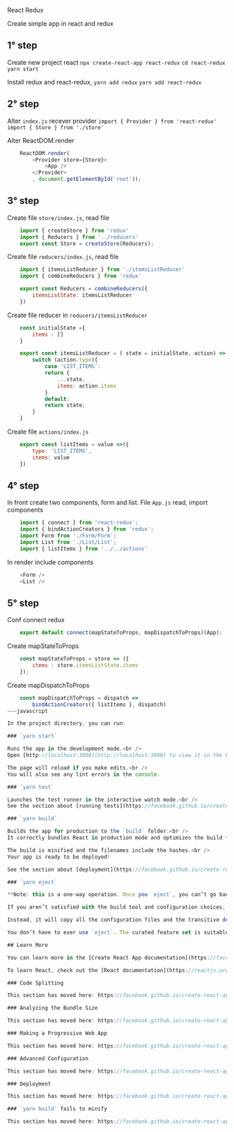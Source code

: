 React Redux

Create simple app in react and redux

## 1° step

Create new project react
    `npx create-react-app react-redux`
    `cd react-redux`
    `yarn start` 

Install redux and react-redux,
    `yarn add redux`
    `yarn add react-redux`

## 2° step

Alter `index.js` recever provider
`import { Provider } from 'react-redux'`
`import { Store } from './store'`

Alter ReactDOM.render

~~~javascript
    ReactDOM.render(
        <Provider store={Store}> 
            <App />
        </Provider>
        , document.getElementById('root'));
~~~


## 3° step

Create file `store/index.js`, read file
~~~javascript
    import { createStore } from 'redux'
    import { Reducers } from '../reducers'
    export const Store = createStore(Reducers);
~~~

Create file `reducers/index.js`, read file
~~~javascript
    import { itemsListReducer } from './itemsListReducer'
    import { combineReducers } from 'redux'

    export const Reducers = combineReducers({
        itemsListState: itemsListReducer
    })
~~~

Create file reducer in `reducers/itemsListReducer`
~~~javascript
    const initialState ={ 
        items : []
    }

    export const itemsListReducer = ( state = initialState, action) => {
        switch (action.type){
            case 'LIST_ITEMS':
            return {
                ...state,
                items: action.items
            }
            default: 
            return state;
        }
    }
~~~

Create file `actions/index.js`

~~~javascript
    export const listItems = value =>({
        type: 'LIST_ITEMS',
        items: value
    })
~~~

## 4° step

In front create two components, form and list.
File `App.js` read, import components
~~~javascript
    import { connect } from 'react-redux';
    import { bindActionCreators } from 'redux';
    import Form from './Form/Form';
    import List from './List/List';
    import { listItems } from '../../actions'
~~~

In render include components
~~~javascript
    <Form />
    <List />
~~~

## 5° step

Conf connect redux
~~~javascript
    export default connect(mapStateToProps, mapDispatchToProps)(App);
~~~

Create mapStateToProps
~~~javascript
    const mapStateToProps = store => ({
        items : store.itemsListState.items
    });
~~~

Create mapDispatchToProps
~~~javascript
    const mapDispatchToProps = dispatch => 
        bindActionCreators({ listItems }, dispatch)
~~~javascript

In the project directory, you can run:

### `yarn start`

Runs the app in the development mode.<br />
Open [http://localhost:3000](http://localhost:3000) to view it in the browser.

The page will reload if you make edits.<br />
You will also see any lint errors in the console.

### `yarn test`

Launches the test runner in the interactive watch mode.<br />
See the section about [running tests](https://facebook.github.io/create-react-app/docs/running-tests) for more information.

### `yarn build`

Builds the app for production to the `build` folder.<br />
It correctly bundles React in production mode and optimizes the build for the best performance.

The build is minified and the filenames include the hashes.<br />
Your app is ready to be deployed!

See the section about [deployment](https://facebook.github.io/create-react-app/docs/deployment) for more information.

### `yarn eject`

**Note: this is a one-way operation. Once you `eject`, you can’t go back!**

If you aren’t satisfied with the build tool and configuration choices, you can `eject` at any time. This command will remove the single build dependency from your project.

Instead, it will copy all the configuration files and the transitive dependencies (Webpack, Babel, ESLint, etc) right into your project so you have full control over them. All of the commands except `eject` will still work, but they will point to the copied scripts so you can tweak them. At this point you’re on your own.

You don’t have to ever use `eject`. The curated feature set is suitable for small and middle deployments, and you shouldn’t feel obligated to use this feature. However we understand that this tool wouldn’t be useful if you couldn’t customize it when you are ready for it.

## Learn More

You can learn more in the [Create React App documentation](https://facebook.github.io/create-react-app/docs/getting-started).

To learn React, check out the [React documentation](https://reactjs.org/).

### Code Splitting

This section has moved here: https://facebook.github.io/create-react-app/docs/code-splitting

### Analyzing the Bundle Size

This section has moved here: https://facebook.github.io/create-react-app/docs/analyzing-the-bundle-size

### Making a Progressive Web App

This section has moved here: https://facebook.github.io/create-react-app/docs/making-a-progressive-web-app

### Advanced Configuration

This section has moved here: https://facebook.github.io/create-react-app/docs/advanced-configuration

### Deployment

This section has moved here: https://facebook.github.io/create-react-app/docs/deployment

### `yarn build` fails to minify

This section has moved here: https://facebook.github.io/create-react-app/docs/troubleshooting#npm-run-build-fails-to-minify
